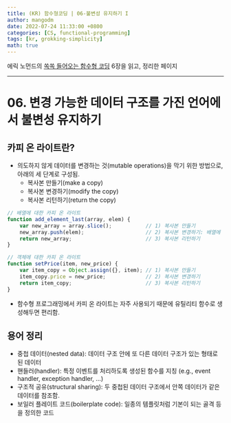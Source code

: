 ```yaml
---
title: (KR) 함수형코딩 | 06-불변성 유지하기 I
author: mangodm
date: 2022-07-24 11:33:00 +0800
categories: [CS, functional-programming]
tags: [kr, grokking-simplicity]
math: true
---
```


에릭 노먼드의 [쏙쏙 들어오는 함수형 코딩](http://www.yes24.com/Product/Goods/108748841) 6장을 읽고, 정리한 페이지

---

# 06. 변경 가능한 데이터 구조를 가진 언어에서 불변성 유지하기

## 카피 온 라이트란?

- 의도하지 않게 데이터를 변경하는 것(mutable operations)을 막기 위한 방법으로, 아래의 세 단계로 구성됨.
    - 복사본 만들기(make a copy)
    - 복사본 변경하기(modify the copy)
    - 복사본 리턴하기(return the copy)
        
```jsx
// 배열에 대한 카피 온 라이트
function add_element_last(array, elem) {
    var new_array = array.slice();           // 1) 복사본 만들기
    new_array.push(elem);                    // 2) 복사본 변경하기: 배열에 원소 추가
    return new_array;                        // 3) 복사본 리턴하기
}

// 객체에 대한 카피 온 라이트
function setPrice(item, new_price) {
    var item_copy = Object.assign({}, item); // 1) 복사본 만들기
    item_copy.price = new_price;             // 2) 복사본 변경하기
    return item_copy;                        // 3) 복사본 리턴하기
}
```
        
- 함수형 프로그래밍에서 카피 온 라이트는 자주 사용되기 때문에 유틸리티 함수로 생성해두면 편리함.

## 용어 정리

- 중첩 데이터(nested data): 데이터 구조 안에 또 다른 데이터 구조가 있는 형태로 된 데이터
- 핸들러(handler): 특정 이벤트를 처리하도록 생성된 함수를 지칭 (e.g., event handler, exception handler, …)
- 구조적 공유(structural sharing): 두 중첩된 데이터 구조에서 안쪽 데이터가 같은 데이터를 참조함.
- 보일러 플레이트 코드(boilerplate code): 일종의 템플릿처럼 기본이 되는 골격 등을 정의한 코드